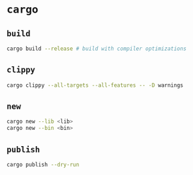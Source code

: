 # `cargo`

## `build`

```bash
cargo build --release # build with compiler optimizations
```

## `clippy`

```bash
cargo clippy --all-targets --all-features -- -D warnings
```

## `new`

```bash
cargo new --lib <lib>
cargo new --bin <bin>
```

## `publish`

```bash
cargo publish --dry-run
```

